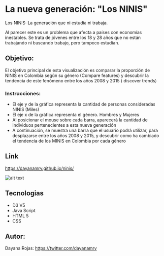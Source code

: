 # La nueva generación: "Los NINIS"
Los NINIS: La generación que ni estudia ni trabaja.

Al parecer este es un problema que afecta a países con economías inestables. Se trata de jóvenes entre los 18 y 28 años que no están trabajando ni buscando trabajo, pero tampoco estudian.

## Objetivo: 
El objetivo principal de esta visualización es comparar la proporción de NINIS en Colombia según su género (Compare features) y descubrir la tendencia de este fenómeno entre los años 2008 y 2015 ( discover trends)

### Instrucciones:

* El eje y de la gráfica representa la cantidad de personas consideradas NINIS (Miles)
* El eje x de la gráfica representa el género. Hombres y Mujeres
* Al posicionar el mouse sobre cada barra, aparecerá la cantidad de individuos pertenecientes a esta nueva generación
* A continuación, se muestra una barra que el usuario podrá utilizar, para desplazarse entre los años 2008 y 2015, y descubrir como ha cambiado el tendencia de los MINIS en Colombia por cada género

## Link
https://dayanamrv.github.io/ninis/

![alt text](https://i.imgur.com/n6BmW7d.png)

## Tecnologias 
* D3 V5
* Java Script
* HTML 5
* CSS

## Autor:  
Dayana Rojas: https://twitter.com/dayanamrv
